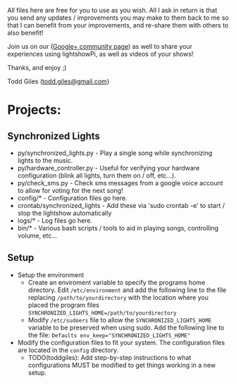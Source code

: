 All files here are free for you to use as you wish.  All I ask in return is
that you send any updates / improvements you may make to them back to me so
that I can benefit from your improvements, and re-share them with others to
also benefit!

Join us on our ([Google+ community page](https://plus.google.com/communities/101789596301454731630)) 
as well to share your experiences using lightshowPi, as well as videos of your shows!

Thanks, and enjoy ;)

Todd Giles ([todd.giles@gmail.com](mailto:todd.giles@gmail.com))

Projects:
=========

Synchronized Lights
-------------------

* py/synchronized_lights.py - Play a single song while synchronizing lights to the music.
* py/hardware_controller.py - Useful for verifying your hardware configuration (blink all lights, turn them on / off, etc...).
* py/check_sms.py - Check sms messages from a google voice account to allow for voting for the next song!
* config/* - Configuration files go here.
* crontab/synchronized_lights - Add these via 'sudo crontab -e' to start / stop the lightshow automatically
* logs/* - Log files go here.
* bin/* - Various bash scripts / tools to aid in playing songs, controlling volume, etc...

Setup
-----

* Setup the environment
	- Create an enviroment variable to specify the programs home directory. Edit `/etc/environment` and add the following line to the file replacing `/path/to/yourdirectory` with the location where you placed the program files
`SYNCHRONIZED_LIGHTS_HOME=/path/to/yourdirectory`
	- Modify `/etc/sudoers` file to allow the `SYNCHRONIZED_LIGHTS_HOME` variable to be preserved when using sudo. Add the following line to the file:
`Defaults
env_keep="SYNCHRONIZED_LIGHTS_HOME"`
* Modify the configuration files to fit your system.  The configuration files are located in the `config` directory.
	- TODO(toddgiles): Add step-by-step instructions to what configurations MUST be modified to get things working in a new setup.
